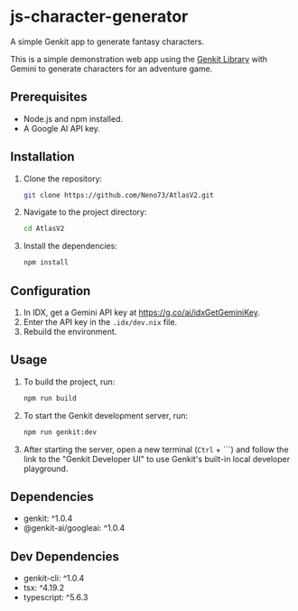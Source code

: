 # js-character-generator

A simple Genkit app to generate fantasy characters.

This is a simple demonstration web app using the [Genkit Library](https://github.com/firebase/genkit) with Gemini to generate characters for an adventure game.

## Prerequisites

*   Node.js and npm installed.
*   A Google AI API key.

## Installation

1.  Clone the repository:
    ```bash
    git clone https://github.com/Neno73/AtlasV2.git
    ```
2.  Navigate to the project directory:
    ```bash
    cd AtlasV2
    ```
3.  Install the dependencies:
    ```bash
    npm install
    ```

## Configuration

1.  In IDX, get a Gemini API key at https://g.co/ai/idxGetGeminiKey.
2.  Enter the API key in the `.idx/dev.nix` file.
3.  Rebuild the environment.

## Usage

1.  To build the project, run:
    ```bash
    npm run build
    ```
2.  To start the Genkit development server, run:
    ```bash
    npm run genkit:dev
    ```
3.  After starting the server, open a new terminal (`Ctrl` + `\``) and follow the link to the "Genkit Developer UI" to use Genkit's built-in local developer playground.

## Dependencies

*   genkit: ^1.0.4
*   @genkit-ai/googleai: ^1.0.4

## Dev Dependencies

*   genkit-cli: ^1.0.4
*   tsx: ^4.19.2
*   typescript: ^5.6.3

